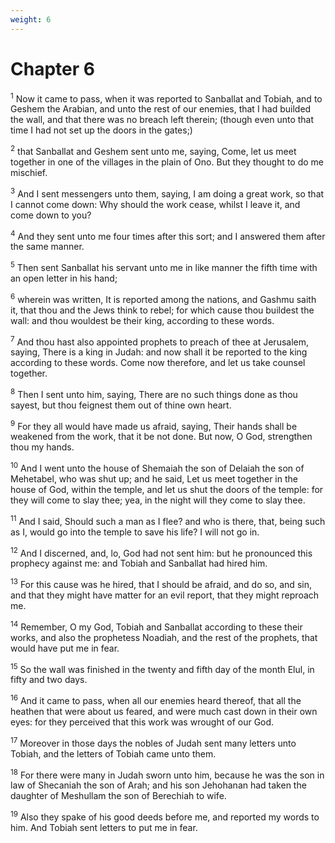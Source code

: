 ```yaml
---
weight: 6
---
```


# Chapter 6

<sup>1</sup> Now it came to pass, when it was reported to Sanballat and Tobiah, and to Geshem the Arabian, and unto the rest of our enemies, that I had builded the wall, and that there was no breach left therein; (though even unto that time I had not set up the doors in the gates;) 

<sup>2</sup> that Sanballat and Geshem sent unto me, saying, Come, let us meet together in one of the villages in the plain of Ono. But they thought to do me mischief. 

<sup>3</sup> And I sent messengers unto them, saying, I am doing a great work, so that I cannot come down: Why should the work cease, whilst I leave it, and come down to you? 

<sup>4</sup> And they sent unto me four times after this sort; and I answered them after the same manner. 

<sup>5</sup> Then sent Sanballat his servant unto me in like manner the fifth time with an open letter in his hand; 

<sup>6</sup> wherein was written, It is reported among the nations, and Gashmu saith it, that thou and the Jews think to rebel; for which cause thou buildest the wall: and thou wouldest be their king, according to these words. 

<sup>7</sup> And thou hast also appointed prophets to preach of thee at Jerusalem, saying, There is a king in Judah: and now shall it be reported to the king according to these words. Come now therefore, and let us take counsel together. 

<sup>8</sup> Then I sent unto him, saying, There are no such things done as thou sayest, but thou feignest them out of thine own heart. 

<sup>9</sup> For they all would have made us afraid, saying, Their hands shall be weakened from the work, that it be not done. But now, O God, strengthen thou my hands. 

<sup>10</sup> And I went unto the house of Shemaiah the son of Delaiah the son of Mehetabel, who was shut up; and he said, Let us meet together in the house of God, within the temple, and let us shut the doors of the temple: for they will come to slay thee; yea, in the night will they come to slay thee. 

<sup>11</sup> And I said, Should such a man as I flee? and who is there, that, being such as I, would go into the temple to save his life? I will not go in. 

<sup>12</sup> And I discerned, and, lo, God had not sent him: but he pronounced this prophecy against me: and Tobiah and Sanballat had hired him. 

<sup>13</sup> For this cause was he hired, that I should be afraid, and do so, and sin, and that they might have matter for an evil report, that they might reproach me. 

<sup>14</sup> Remember, O my God, Tobiah and Sanballat according to these their works, and also the prophetess Noadiah, and the rest of the prophets, that would have put me in fear. 

<sup>15</sup> So the wall was finished in the twenty and fifth day of the month Elul, in fifty and two days. 

<sup>16</sup> And it came to pass, when all our enemies heard thereof, that all the heathen that were about us feared, and were much cast down in their own eyes: for they perceived that this work was wrought of our God. 

<sup>17</sup> Moreover in those days the nobles of Judah sent many letters unto Tobiah, and the letters of Tobiah came unto them. 

<sup>18</sup> For there were many in Judah sworn unto him, because he was the son in law of Shecaniah the son of Arah; and his son Jehohanan had taken the daughter of Meshullam the son of Berechiah to wife. 

<sup>19</sup> Also they spake of his good deeds before me, and reported my words to him. And Tobiah sent letters to put me in fear. 


